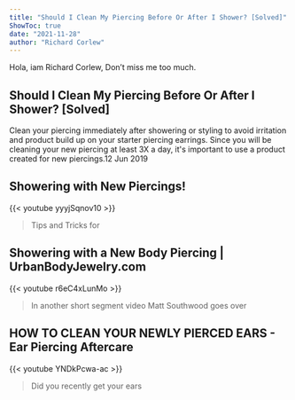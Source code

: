 ```yaml
---
title: "Should I Clean My Piercing Before Or After I Shower? [Solved]"
ShowToc: true 
date: "2021-11-28"
author: "Richard Corlew" 
---
```


Hola, iam Richard Corlew, Don’t miss me too much.
## Should I Clean My Piercing Before Or After I Shower? [Solved]
Clean your piercing immediately after showering or styling to avoid irritation and product build up on your starter piercing earrings. Since you will be cleaning your new piercing at least 3X a day, it's important to use a product created for new piercings.12 Jun 2019

## Showering with New Piercings!
{{< youtube yyyjSqnov10 >}}
>Tips and Tricks for 

## Showering with a New Body Piercing | UrbanBodyJewelry.com
{{< youtube r6eC4xLunMo >}}
>In another short segment video Matt Southwood goes over 

## HOW TO CLEAN YOUR NEWLY PIERCED EARS - Ear Piercing Aftercare
{{< youtube YNDkPcwa-ac >}}
>Did you recently get your ears 

